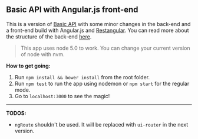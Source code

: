 ## Basic API with Angular.js front-end ##

This is a version of [Basic API](https://github.com/okbel/basicAPI) with some minor changes in the back-end and a front-end build with Angular.js and [Restangular](https://github.com/mgonto/restangular).
You can read more about the structure of the back-end [here](https://github.com/okbel/basicAPI).

> This app uses node 5.0 to work. You can change your current version of node with nvm.



**How to get going:**


 1. Run `npm install && bower install` from the root folder.
 2. Run `npm test` to run the app using nodemon or `npm start` for the regular mode.
 3. Go to `localhost:3000` to see the magic!



----------


**TODOS:**
- `ngRoute` shouldn't be used. It will be replaced with `ui-router` in the next version.
